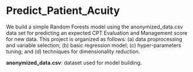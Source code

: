 # Predict_Patient_Acuity
We build a simple Random Forests model using the anonymized_data.csv data set for predicting an expected CPT Evaluation and Management score for new data. This project is organized as follows: (a) data proprocessing and variable selection; (b) basic regression model; (c) hyper-parameters tuning; and (d) techniques for dimensionality reduction.

<strong>anonymized_data.csv</strong>: dataset used for model building.
